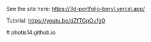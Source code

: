 See the site here:
https://3d-portfolio-beryl.vercel.app/

Tutorial:
https://youtu.be/dZfTGpOufg0


#   p h o t i s 1 4 . g i t h u b . i o  
 